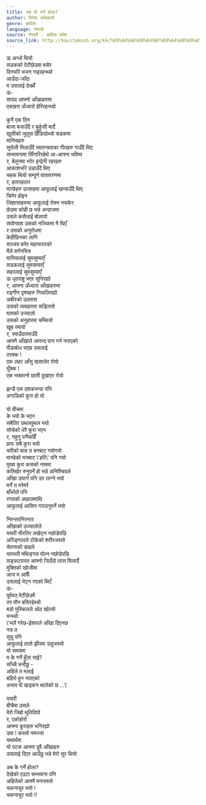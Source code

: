 ```yaml
---
title: अब के गर्ने होला?
author: दिनेश अधिकारी
genre: कविता
language: नेपाली
source: नेपाली - कविता कोश
source_link: http://kavitakosh.org/kk/%E0%A4%A6%E0%A4%BF%E0%A4%A8%E0%A5%87%E0%A4%B6_%E0%A4%85%E0%A4%A7%E0%A4%BF%E0%A4%95%E0%A4%BE%E0%A4%B0%E0%A5%80
---
```


ऊ अन्धो थियो  
सडकको पेटीछेउमा बसेर  
दिनभरि भजन गाइरहन्थ्यो  
आउँदा-जाँदा  
म उसलाई देख्थेँ  
ऊ-  
सायद आफ्नो आँखाहरुमा  
एकछत्त अँध्यारो हेरिरहन्थ्यो  
   
कुनै एक दिन  
बाजा बजाउँदै र बुर्कुसी मार्दै  
खुसीको जुलुस हिँडिरहेथ्यो सडकमा  
मानिसहरु  
सुसेली मिलाउँदै स्वतन्त्रताका गीतहरु गाउँदै थिए  
सम्भावनामा सिँगारिरहेथे आ-आफ्ना भविष्य  
र, बेलुनमा भरेर इन्द्रेनी रहरहरु  
आकाशभरि उडाउँदै थिए  
चहक थियो सम्पूर्ण वातावरणमा  
र, हतारहतार  
मान्छेहरु उत्साहमा आफूलाई खन्याउँदै थिए  
चिनेर होइन  
जिज्ञासाहरुमा आफूलाई रोक्न नसकेर  
छेउमा कोही छ भन्ने अन्दाजमा  
उसले कसैलाई बोलायो  
संयोगवश उसको नजिकमा मै थिएँ  
र उसको अनुरोधमा  
केहीछिनका लागि  
सञ्जय बनेर महाभारतको  
मैले वर्णनभित्र  
मानिसलाई सुमसुम्याएँ  
सडकलाई सुमसम्याएँ  
सहरलाई सुमसुम्याएँ  
ऊ धृतराष्ट्र भएर सुनिरह्यो  
र, आफ्ना अँध्यारा आँखाहरुमा  
रङ्गीन दृश्यहरु नियालिरह्यो  
अबीरको उल्लास  
उसको व्यवहारमा सङ्लियो  
घामको उज्यालो  
उसको अनुहारमा चम्कियो  
खूब रमायो  
र, रमाउँदारमाउँदै  
आफ्नै आँखाले आनन्द पान गर्न नपाएको  
पीडाबोध भएछ उसलाई  
तरक्क !  
एक लहर आँसु खसालेर रोयो  
घुँक्क !  
एक भक्कानो छाती दुखाएर रोयो  
   
झन्डै एक दशकभन्दा पनि  
अगाडिको कुरा हो यो  
   
यो बीचमा  
के भयो के भएन  
सबैतिर उथलपुथल भयो  
सोचेको धेरै कुरा भएन  
र, नहुनु पर्नेचाहिँ  
प्रायः सबै कुरा भयो  
चरीको बास त बनबाट गयोगयो  
मान्छेको मनबाट \\'हरि\\' पनि गयो  
मुख्य कुरा कसको नाममा  
कतिखेर रुनुपर्ने हो भन्ने अनिश्चियले  
आँखा उघार्न पनि डर लाग्ने भयो  
मर्ने त मरेमरे  
बाँच्नेले पनि  
रगतको आहालमाथि  
आफूलाई आसिन गराउनुपर्ने भयो  
   
निरन्तरनिरन्तर  
आँखाको उज्यालोले  
यसरी भीरतिर लखेट्न नछोडेपछि  
अरिङ्गालले टोकेको शरीरजस्तो  
चेतनाको डाहले  
भतभती मथिङ्गल पोल्न नछोडेपछि  
सङ्कटग्रस्त आफ्नो जिउँदो लास घिसार्दै  
मुक्तिको खोजीमा  
आज म आफैँ  
उसलाई भेट्न गएको थिएँ  
ऊ-  
पूर्ववत् पेटीछेउमै  
तर मौन बसिरहेथ्यो  
बडो मुस्किलले ओठ खोल्यो  
भन्थ्योः  
\\'भलै गरेछ-ईश्वरले आँखा दिएनछ  
नत्र त  
सुन्नु पनि  
आफूलाई तातो झीरमा उन्नुजस्तो  
यो समयमा  
म के गर्ने हुँला भाई?  
साँच्चै भन्दैछु -  
अहिले त मलाई  
बहिरो हुन नपाएको  
अभाव पो खड्कन थालेको छ ...\\'  
   
यसरी  
बीचैमा उसले  
मेरो जिब्रो थुतिदियो  
र, एकोहोरो  
आफ्ना कुराहरु भनिरह्यो  
उफ ! कस्तो नमज्जा  
यथार्थमा  
यो पटक आफ्ना दुवै आँखाहरु  
उसलाई दिएर आउँछु भन्ने मेरो सुर थियो  
   
अब के गर्ने होला?  
देखेको एउटा सम्भावना पनि  
अहिलेको आफ्नै मनजस्तो  
चकनाचुर भयो !  
चकनाचुर भयो !!
